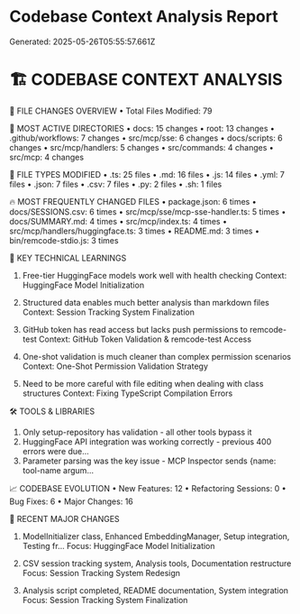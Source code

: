 # Codebase Context Analysis Report

Generated: 2025-05-26T05:55:57.661Z

🏗️  CODEBASE CONTEXT ANALYSIS
==================================================

📁 FILE CHANGES OVERVIEW
• Total Files Modified: 79

📂 MOST ACTIVE DIRECTORIES
• docs: 15 changes
• root: 13 changes
• .github/workflows: 7 changes
• src/mcp/sse: 6 changes
• docs/scripts: 6 changes
• src/mcp/handlers: 5 changes
• src/commands: 4 changes
• src/mcp: 4 changes

📄 FILE TYPES MODIFIED
• .ts: 25 files
• .md: 16 files
• .js: 14 files
• .yml: 7 files
• .json: 7 files
• .csv: 7 files
• .py: 2 files
• .sh: 1 files

🔥 MOST FREQUENTLY CHANGED FILES
• package.json: 6 times
• docs/SESSIONS.csv: 6 times
• src/mcp/sse/mcp-sse-handler.ts: 5 times
• docs/SUMMARY.md: 4 times
• src/mcp/index.ts: 4 times
• src/mcp/handlers/huggingface.ts: 3 times
• README.md: 3 times
• bin/remcode-stdio.js: 3 times

🧠 KEY TECHNICAL LEARNINGS
1. Free-tier HuggingFace models work well with health checking
   Context: HuggingFace Model Initialization

2. Structured data enables much better analysis than markdown files
   Context: Session Tracking System Finalization

3. GitHub token has read access but lacks push permissions to remcode-test
   Context: GitHub Token Validation & remcode-test Access

4. One-shot validation is much cleaner than complex permission scenarios
   Context: One-Shot Permission Validation Strategy

5. Need to be more careful with file editing when dealing with class structures
   Context: Fixing TypeScript Compilation Errors

🛠️  TOOLS & LIBRARIES
1. Only setup-repository has validation - all other tools bypass it
2. HuggingFace API integration was working correctly - previous 400 errors were due...
3. Parameter parsing was the key issue - MCP Inspector sends {name: tool-name argum...

📈 CODEBASE EVOLUTION
• New Features: 12
• Refactoring Sessions: 0
• Bug Fixes: 6
• Major Changes: 16

🚀 RECENT MAJOR CHANGES
1. ModelInitializer class, Enhanced EmbeddingManager, Setup integration, Testing fr...
   Focus: HuggingFace Model Initialization

2. CSV session tracking system, Analysis tools, Documentation restructure
   Focus: Session Tracking System Redesign

3. Analysis script completed, README documentation, System integration
   Focus: Session Tracking System Finalization
